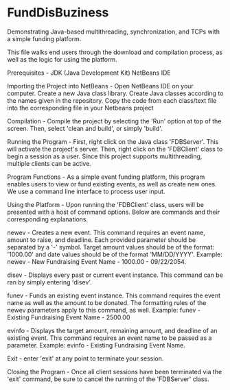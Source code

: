 # FundDisBuziness
Demonstrating Java-based multithreading, synchronization, and TCPs with a simple funding platform.

This file walks end users through the download and compilation process, as well as the logic for using the platform.

Prerequisites - 
  JDK (Java Development Kit)
  NetBeans IDE

Importing the Project into NetBeans - 
  Open NetBeans IDE on your computer.
  Create a new Java class library.
  Create Java classes according to the names given in the repository.
  Copy the code from each class/text file into the corresponding file in your Netbeans project

Compilation - 
  Compile the project by selecting the 'Run' option at top of the screen. Then, select 'clean and build', or simply 'build'. 

Running the Program -
  First, right click on the Java class 'FDBServer'. This will activate the project's server. 
  Then, right click on the 'FDBClient' class to begin a session as a user. 
    Since this project supports multithreading, multiple clients can be active.

Program Functions -
  As a simple event funding platform, this program enables users to view or fund existing events, as well as create new ones. 
  We use a command line interface to process user input.

Using the Platform - 
  Upon running the 'FDBClient' class, users will be presented with a host of command options. Below are commands and their corresponding explanations.
  
  newev - Creates a new event. This command requires an event name, amount to raise, and deadline.
  Each provided parameter should be separated by a '-' symbol. Target amount values should be of the format: '1000.00' and date values should be of the format 'MM/DD/YYYY'.
  Example: newev - New Fundraising Event Name - 1000.00 - 09/22/2054.

  disev - Displays every past or current event instance.
  This command can be ran by simply entering 'disev'.

  funev - Funds an existing event instance. This command requires the event name as well as the amount to be donated. The formatting rules of the newev parameters apply to this command, as well.
  Example: funev - Existing Fundraising Event Name - 2500.00

  evinfo - Displays the target amount, remaining amount, and deadline of an existing event.
  This command requires an event name to be passed as a parameter.
  Example: evinfo - Existing Fundraising Event Name.

  Exit - enter 'exit' at any point to terminate your session.

Closing the Program -
  Once all client sessions have been terminated via the 'exit' command, be sure to cancel the running of the 'FDBServer' class. 
